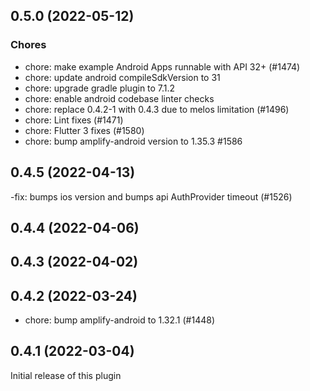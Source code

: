 ## 0.5.0 (2022-05-12)

### Chores

- chore: make example Android Apps runnable with API 32+ (#1474)
- chore: update android compileSdkVersion to 31
- chore: upgrade gradle plugin to 7.1.2
- chore: enable android codebase linter checks
- chore: replace 0.4.2-1 with 0.4.3 due to melos limitation (#1496)
- chore: Lint fixes (#1471)
- chore: Flutter 3 fixes (#1580)
- chore: bump amplify-android version to 1.35.3 #1586

## 0.4.5 (2022-04-13)

-fix: bumps ios version and bumps api AuthProvider timeout (#1526)

## 0.4.4 (2022-04-06)

## 0.4.3 (2022-04-02)

## 0.4.2 (2022-03-24)

- chore: bump amplify-android to 1.32.1 (#1448)

## 0.4.1 (2022-03-04)

Initial release of this plugin
